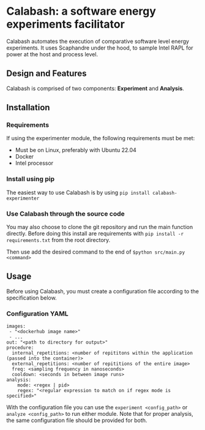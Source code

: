 # Calabash: a software energy experiments facilitator

Calabash automates the execution of comparative software level energy experiments. It uses Scaphandre under the hood, to sample Intel RAPL for power at the host and process level. 

## Design and Features

Calabash is comprised of two components: **Experiment** and **Analysis**. 

## Installation
### Requirements
If using the experimenter module, the following requirements must be met:
- Must be on Linux, preferably with Ubuntu 22.04
- Docker
- Intel processor

### Install using pip
The easiest way to use Calabash is by using `pip install calabash-experimenter`

### Use Calabash through the source code
You may also choose to clone the git repository and run the main function directly. Before doing this install are requirements with `pip install -r requirements.txt` from the root directory.

Then use add the desired command to the end of `$python src/main.py <command>`

## Usage
Before using Calabash, you must create a configuration file according to the specification below.

### Configuration YAML
```
images:
 - "<dockerhub image name>"
 - ...
out: "<path to directory for output>"
procedure:
  internal_repetitions: <number of repititons within the application (passed into the container)>
  external_repetitions: <number of repititions of the entire image>
  freq: <sampling frequency in nanoseconds>
  cooldown: <seconds in between image runs>
analysis:
    mode: <regex | pid>
    regex: "<regular expression to match on if regex mode is specified>"
```

With the configuration file you can use the `experiment <config_path>` or `analyze <config_path>` to run either module. Note that for proper analysis, the same configuration file should be provided for both. 